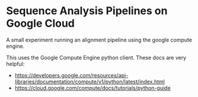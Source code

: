 # Sequence Analysis Pipelines on Google Cloud
A small experiment running an alignment pipeline using the google compute engine.

This uses the Google Compute Engine python client. These docs are very helpful:
  * https://developers.google.com/resources/api-libraries/documentation/compute/v1/python/latest/index.html
  * https://cloud.google.com/compute/docs/tutorials/python-guide

